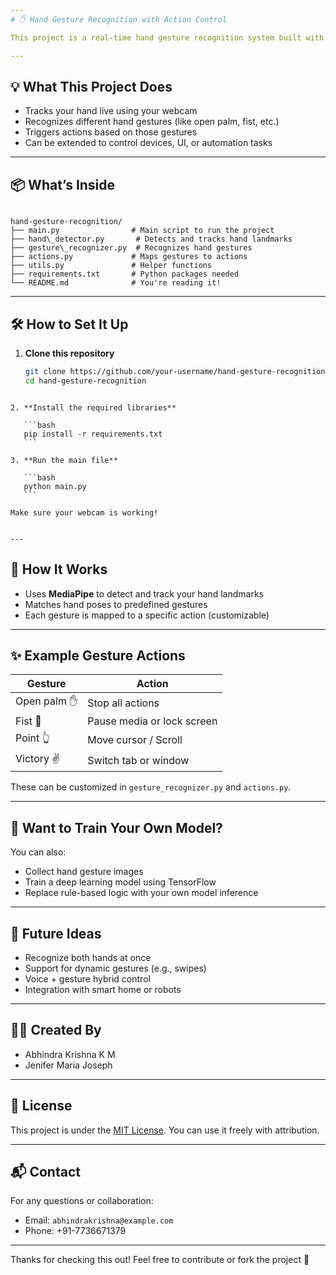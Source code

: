 ```yaml
---
# ✋ Hand Gesture Recognition with Action Control

This project is a real-time hand gesture recognition system built with Python. It detects your hand using a webcam and recognizes specific gestures to trigger actions – sign for hello, sign for thankyou, or even controlling hardware (e.g., Arduino/ESP32).

---
```


## 💡 What This Project Does

- Tracks your hand live using your webcam
- Recognizes different hand gestures (like open palm, fist, etc.)
- Triggers actions based on those gestures
- Can be extended to control devices, UI, or automation tasks

---

## 📦 What’s Inside

```

hand-gesture-recognition/
├── main.py                # Main script to run the project
├── hand\_detector.py       # Detects and tracks hand landmarks
├── gesture\_recognizer.py  # Recognizes hand gestures
├── actions.py             # Maps gestures to actions
├── utils.py               # Helper functions
├── requirements.txt       # Python packages needed
└── README.md              # You're reading it!

````

---

## 🛠️ How to Set It Up

1. **Clone this repository**
   ```bash
   git clone https://github.com/your-username/hand-gesture-recognition.git
   cd hand-gesture-recognition
````

2. **Install the required libraries**

   ```bash
   pip install -r requirements.txt
   ```

3. **Run the main file**

   ```bash
   python main.py
   ```

Make sure your webcam is working!


---
````

## 🧠 How It Works

* Uses **MediaPipe** to detect and track your hand landmarks
* Matches hand poses to predefined gestures
* Each gesture is mapped to a specific action (customizable)

---

## ✨ Example Gesture Actions

| Gesture     | Action                     |
| ----------- | -------------------------- |
| Open palm ✋ | Stop all actions           |
| Fist 👊     | Pause media or lock screen |
| Point 👆    | Move cursor / Scroll       |
| Victory ✌️  | Switch tab or window       |

These can be customized in `gesture_recognizer.py` and `actions.py`.

---

## 🧪 Want to Train Your Own Model?

You can also:

* Collect hand gesture images
* Train a deep learning model using TensorFlow
* Replace rule-based logic with your own model inference

---

## 🔧 Future Ideas

* Recognize both hands at once
* Support for dynamic gestures (e.g., swipes)
* Voice + gesture hybrid control
* Integration with smart home or robots

---

## 👨‍💻 Created By

* Abhindra Krishna K M
* Jenifer Maria Joseph

---

## 📜 License

This project is under the [MIT License](LICENSE). You can use it freely with attribution.

---

## 📬 Contact

For any questions or collaboration:

* Email: `abhindrakrishna@example.com`
* Phone: +91-7736671379

---

Thanks for checking this out! Feel free to contribute or fork the project 🌟

```
